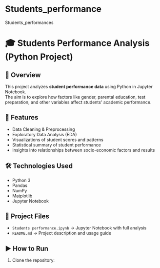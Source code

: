 # Students_performance
Students_performances
# 🎓 Students Performance Analysis (Python Project)

## 📌 Overview
This project analyzes **student performance data** using Python in Jupyter Notebook.  
The aim is to explore how factors like gender, parental education, test preparation, and other variables affect students' academic performance.  

## 🚀 Features
- Data Cleaning & Preprocessing  
- Exploratory Data Analysis (EDA)  
- Visualizations of student scores and patterns  
- Statistical summary of student performance  
- Insights into relationships between socio-economic factors and results  

## 🛠️ Technologies Used
- Python 3  
- Pandas  
- NumPy  
- Matplotlib  
- Jupyter Notebook  

## 📂 Project Files
- `Students performance.ipynb` → Jupyter Notebook with full analysis  
- `README.md` → Project description and usage guide  

## ▶️ How to Run
1. Clone the repository:
   ```bash
   
